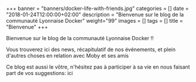 +++
banner = "banners/docker-life-with-friends.jpg"
categories = []
date = "2018-01-24T12:00:00+02:00"
description = "Bienvenue sur le blog de la communauté Lyonnaise Docker"
weight="99"
images = []
tags = []
title = "Bienvenue"
+++

Bienvenue sur le blog de la communauté Lyonnaise Docker !!

Vous trouverez ici des news, récapitulatif de nos événements, et plein d'autres choses en relation avec Moby et ses amis 

Ce blog est aussi le vôtre, n'hésitez pas à participer à sa vie en nous faisant part de vos suggestions: ici
